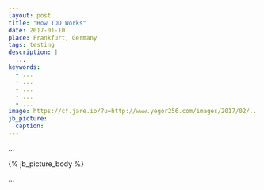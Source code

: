 ```yaml
---
layout: post
title: "How TDD Works"
date: 2017-01-10
place: Frankfurt, Germany
tags: testing
description: |
  ...
keywords:
  - ...
  - ...
  - ...
  - ...
  - ...
image: https://cf.jare.io/?u=http://www.yegor256.com/images/2017/02/...
jb_picture:
  caption:
---
```


...

<!--more-->

{% jb_picture_body %}

...
